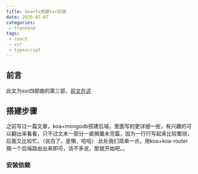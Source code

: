```yaml
---
title: koa+ts搭建ssr后端
date: 2020-07-07
categories:
 - frontend
tags:
 - react
 - ssr
 - typescript
---
```


## 前言
此文为ssr四部曲的第三部，[前文在这]()

## 搭建步骤
之前写过一篇文章，koa+mongodb搭建后端，里面写的更详细一些，有兴趣的可以翻出来看看，只不过文末一部分一直搁置未完篇，因为一行行写起来比较繁琐，后面又比较忙。（说白了，是懒，哈哈）
此处我们简单一点，用koa+koa-router搞一个后端路由出来即可，话不多说，那就开始吧。。

### 安装依赖
